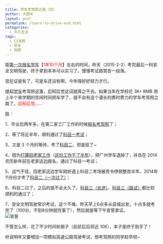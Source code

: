 ```yaml
---
title: 学车考驾照之路（完）
author: 大肥羊
layout: post
permalink: /learn-to-drive-end.html
categories:
  - 平凡生活
tags:
  - C1驾照
  - 学车
  - 驾照
---
```

距<a href="https://cyhour.com/some-feeling-about-learning-driving.html" target="_blank">第一次报名学车</a>【<span style = "color:red;">1年10个月</span>】左右的时间，昨天（2015-2-2）考完最后一科安全文明驾驶，终于拿到本本可以实习了。慢慢考证路暂告一段落。  


  
现在证是有了，可是车还没有啊，今年得好好努力才行。

提起<a href="https://cyhour.com/tag/%E5%AD%A6%E8%BD%A6" target="_blank">学车</a>考驾照这事，后知后觉这词就挥之不去。如果当年在学校花 3K+ RMB 用上半个来学期的空闲时间把车学了，就不会有这个漫长的费时费力的学车考驾照之路了。<span style = "color:red;">后知后觉……</span>

路：

1、毕业后两年多，在第二家工厂工作的时候<a href="https://cyhour.com/some-feeling-about-learning-driving.html" target="_blank">报名考驾照</a>了；

2、等了将近半年，顺利通过了<a href="https://cyhour.com/lesson-one-of-learning-to-drive.html" target="_blank">科目一考试</a>；

3、又是 3 个月的等待，考了<a href="https://cyhour.com/miss-opportunity.html" target="_blank">科目二</a>，但是挂了~

4、因为<a href="https://cyhour.com/goodbye-guangzhou.html" target="_blank">打算回老家工作</a>（<a href="https://cyhour.com/hurriedly-2014.html" target="_blank">这份工作干了半年</a>），把广州学车退掉了，并且在 2014 农历新年前在老家这边报名，通过了科目一考试；

5、运气不佳，回老家这边学车刚好遇上科目二考场被责令停顿整改半年，2014年11月份才考了<a href="https://cyhour.com/kemuer-2014-11-16.html" target="_blank">科目二（一次过了）</a>；

6、科目二过了，之后的就不会太久了。<a href="https://cyhour.com/pick-oranges.html" target="_blank">科目三（长途）</a>、<a href="https://cyhour.com/kemusan.html" target="_blank">科目三（路试）</a>都比较顺利的通过了；

7、安全文明驾驶常识考试，这个不难。昨天早上6点多从县城出发，十点多就考完了（100分，不到8分钟就完事了），然后就是等下午宣誓拿证。  
![ 宣誓 ][1]

不管怎么样，花了不少时间和银子（前前后后将近 10K），本子是终于到手了！

听说明年又要增加一项模拟高速公路驾驶考试，想考驾照的同学趁早吧~

 [1]: https://cyhour.com/wp-content/uploads/2015/02/C1-xuanshi.jpg